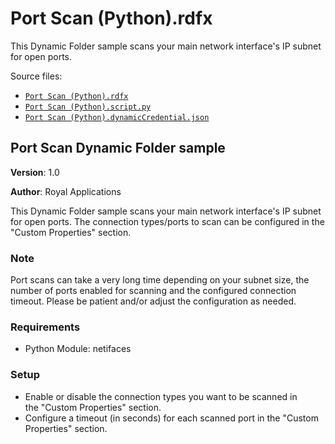 # <a name="toc-Port-Scan-Python-rdfx"></a> Port Scan (Python).rdfx

This Dynamic Folder sample scans your main network interface's IP subnet for open ports.

Source files:

- [`Port Scan (Python).rdfx`](./Port%20Scan%20%28Python%29.rdfx)
- [`Port Scan (Python).script.py`](./Port%20Scan%20%28Python%29.script.py)
- [`Port Scan (Python).dynamicCredential.json`](./Port%20Scan%20%28Python%29.dynamicCredential.json)

## **Port Scan Dynamic Folder sample**

**Version**: 1.0

**Author**: Royal Applications

This Dynamic Folder sample scans your main network interface's IP subnet for open ports. The connection types/ports to scan can be configured in the "Custom Properties" section.

### **Note**

Port scans can take a very long time depending on your subnet size, the number of ports enabled for scanning and the configured connection timeout. Please be patient and/or adjust the configuration as needed.

### **Requirements**

- Python Module: netifaces

### **Setup**

- Enable or disable the connection types you want to be scanned in the "Custom Properties" section.
- Configure a timeout (in seconds) for each scanned port in the "Custom Properties" section.

